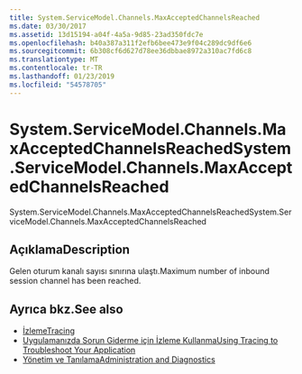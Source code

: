 ```yaml
---
title: System.ServiceModel.Channels.MaxAcceptedChannelsReached
ms.date: 03/30/2017
ms.assetid: 13d15194-a04f-4a5a-9d85-23ad350fdc7e
ms.openlocfilehash: b40a387a311f2efb6bee473e9f04c289dc9df6e6
ms.sourcegitcommit: 6b308cf6d627d78ee36dbbae8972a310ac7fd6c8
ms.translationtype: MT
ms.contentlocale: tr-TR
ms.lasthandoff: 01/23/2019
ms.locfileid: "54578705"
---
```

# <a name="systemservicemodelchannelsmaxacceptedchannelsreached"></a><span data-ttu-id="27dfa-102">System.ServiceModel.Channels.MaxAcceptedChannelsReached</span><span class="sxs-lookup"><span data-stu-id="27dfa-102">System.ServiceModel.Channels.MaxAcceptedChannelsReached</span></span>
<span data-ttu-id="27dfa-103">System.ServiceModel.Channels.MaxAcceptedChannelsReached</span><span class="sxs-lookup"><span data-stu-id="27dfa-103">System.ServiceModel.Channels.MaxAcceptedChannelsReached</span></span>  
  
## <a name="description"></a><span data-ttu-id="27dfa-104">Açıklama</span><span class="sxs-lookup"><span data-stu-id="27dfa-104">Description</span></span>  
 <span data-ttu-id="27dfa-105">Gelen oturum kanalı sayısı sınırına ulaştı.</span><span class="sxs-lookup"><span data-stu-id="27dfa-105">Maximum number of inbound session channel has been reached.</span></span>  
  
## <a name="see-also"></a><span data-ttu-id="27dfa-106">Ayrıca bkz.</span><span class="sxs-lookup"><span data-stu-id="27dfa-106">See also</span></span>
- [<span data-ttu-id="27dfa-107">İzleme</span><span class="sxs-lookup"><span data-stu-id="27dfa-107">Tracing</span></span>](../../../../../docs/framework/wcf/diagnostics/tracing/index.md)
- [<span data-ttu-id="27dfa-108">Uygulamanızda Sorun Giderme için İzleme Kullanma</span><span class="sxs-lookup"><span data-stu-id="27dfa-108">Using Tracing to Troubleshoot Your Application</span></span>](../../../../../docs/framework/wcf/diagnostics/tracing/using-tracing-to-troubleshoot-your-application.md)
- [<span data-ttu-id="27dfa-109">Yönetim ve Tanılama</span><span class="sxs-lookup"><span data-stu-id="27dfa-109">Administration and Diagnostics</span></span>](../../../../../docs/framework/wcf/diagnostics/index.md)
